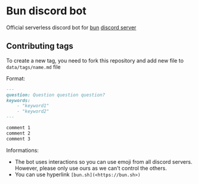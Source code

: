 # Bun discord bot
Official serverless discord bot for [bun](https://bun.sh/) [discord server](https://bun.sh/discord)

## Contributing tags
To create a new tag, you need to fork this repository and add new file to `data/tags/name.md` file

Format:
```md
---
question: Question question question?
keywords:
    - "keyword1"
    - "keyword2"
---

comment 1
comment 2
comment 3
```

Informations:
- The bot uses interactions so you can use emoji from all discord servers. However, please only use ours as we can't control the others.
- You can use hyperlink `[bun.sh](<https://bun.sh>)`
